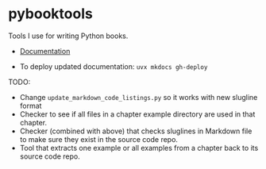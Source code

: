 # pybooktools

Tools I use for writing Python books.

- [Documentation](https://bruceeckel.github.io/pybooktools/)

- To deploy updated documentation: `uvx mkdocs gh-deploy`

TODO:
- Change `update_markdown_code_listings.py` so it works with new slugline format
- Checker to see if all files in a chapter example directory are used in that chapter.
- Checker (combined with above) that checks sluglines in Markdown file to make sure they exist in the source code repo.
- Tool that extracts one example or all examples from a chapter back to its source code repo.
